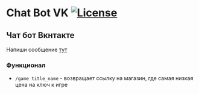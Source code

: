 # Chat Bot VK [![License](https://img.shields.io/badge/License-Apache%202.0-blue.svg)](https://github.com/NikitaBurtelov/Chat-Bot-VK/blob/master/LICENSE)

## Чат бот Вкнтакте
Напиши сообщение [тут](https://vk.com/club195134131)

### Функционал
- `/game title_name` - возвращает ссылку на магазин, где самая низкая цена на ключ к игре

